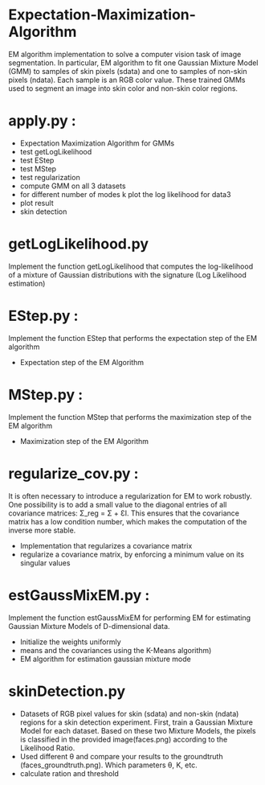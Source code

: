 # Expectation-Maximization-Algorithm
EM algorithm implementation to solve a computer vision task of image segmentation. In particular, EM algorithm to fit one Gaussian Mixture Model (GMM) to samples of skin pixels (sdata) and one to samples of non-skin pixels (ndata). Each sample is an RGB color value. These trained GMMs used to segment an image into skin color and non-skin color regions.

# apply.py : 
- Expectation Maximization Algorithm for GMMs
- test getLogLikelihood
- test EStep
- test MStep
- test regularization
- compute GMM on all 3 datasets
- for different number of modes k plot the log likelihood for data3
- plot result
- skin detection

# getLogLikelihood.py
Implement the function getLogLikelihood that computes the log-likelihood of a mixture of Gaussian distributions with the signature (Log Likelihood estimation) 

# EStep.py :
Implement the function EStep that performs the expectation step of the EM algorithm
- Expectation step of the EM Algorithm

# MStep.py :
Implement the function MStep that performs the maximization step of the EM algorithm
- Maximization step of the EM Algorithm

# regularize_cov.py :
It is often necessary to introduce a regularization for EM to work robustly. One possibility is to add a small value to the diagonal entries of all covariance matrices: Σ_reg = Σ + ƐI. This ensures that the covariance matrix has a low condition number, which makes the computation of the inverse more stable.
- Implementation that regularizes a covariance matrix
- regularize a covariance matrix, by enforcing a minimum value on its singular values

# estGaussMixEM.py :
Implement the function estGaussMixEM for performing EM for estimating Gaussian Mixture Models of D-dimensional data.
- Initialize the weights uniformly 
- means and the covariances using the K-Means algorithm)
- EM algorithm for estimation gaussian mixture mode

# skinDetection.py
- Datasets of RGB pixel values for skin (sdata) and non-skin (ndata) regions for a skin detection experiment. First, train a Gaussian Mixture Model for each dataset. Based on these two Mixture Models, the pixels is classified in the provided image(faces.png) according to the Likelihood Ratio.
- Used different θ and compare your results to the groundtruth (faces_groundtruth.png). Which parameters θ, K, etc.
- calculate ration and threshold
